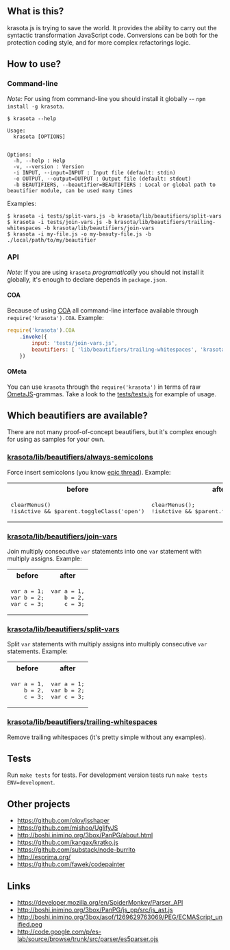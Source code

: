 ## What is this?

krasota.js is trying to save the world.
It provides the ability to carry out the syntactic transformation JavaScript code.
Conversions can be both for the protection coding style, and for more complex refactorings logic.

## How to use?

### Command-line

*Note:* For using from command-line you should install it globally -- `npm install -g krasota`.

```
$ krasota --help

Usage:
  krasota [OPTIONS]


Options:
  -h, --help : Help
  -v, --version : Version
  -i INPUT, --input=INPUT : Input file (default: stdin)
  -o OUTPUT, --output=OUTPUT : Output file (default: stdout)
  -b BEAUTIFIERS, --beautifier=BEAUTIFIERS : Local or global path to beautifier module, can be used many times
```

Examples:

```
$ krasota -i tests/split-vars.js -b krasota/lib/beautifiers/split-vars
$ krasota -i tests/join-vars.js -b krasota/lib/beautifiers/trailing-whitespaces -b krasota/lib/beautifiers/join-vars
$ krasota -i my-file.js -o my-beauty-file.js -b ./local/path/to/my/beautifier
```

### API

*Note:* If you are using `krasota` _programatically_ you should not install it globally, it's enough to declare depends in `package.json`.

#### COA

Because of using [COA](https://github.com/veged/coa/) all command-line interface available through `require('krasota').COA`.
Example:

```javascript
require('krasota').COA
    .invoke({
        input: 'tests/join-vars.js',
        beautifiers: [ 'lib/beautifiers/trailing-whitespaces', 'krasota/lib/beautifiers/join-vars' ]
    })
```

#### OMeta

You can use `krasota` through the `require('krasota')` in terms of raw [OmetaJS](https://github.com/veged/ometa-js/)-grammas.
Take a look to the [tests/tests.js](tests/tests.js#L11) for example of usage.

## Which beautifiers are available?

There are not many proof-of-concept beautifiers, but it's complex enough for using as samples for your own.

### [krasota/lib/beautifiers/always-semicolons](lib/beautifiers/always-semicolons.ometajs)
Force insert semicolons (you know [epic thread](https://github.com/twitter/bootstrap/issues/3057)).
Example:
<table>
<tr><th>before</th><th>after</th></tr>
<tr>
<td>

<pre>
clearMenus()
!isActive && $parent.toggleClass('open')
</pre>

</td>
<td>

<pre>
clearMenus();
!isActive && $parent.toggleClass('open');
</pre>

</td>
</tr>
</table>


### [krasota/lib/beautifiers/join-vars](lib/beautifiers/join-vars.ometajs)
Join multiply consecutive `var` statements into one `var` statement with multiply assigns.
Example:
<table>
<tr><th>before</th><th>after</th></tr>
<tr>
<td>

<pre>
var a = 1;
var b = 2;
var c = 3;
</pre>

</td>
<td>

<pre>
var a = 1,
    b = 2,
    c = 3;
</pre>

</td>
</tr>
</table>


### [krasota/lib/beautifiers/split-vars](lib/beautifiers/split-vars.ometajs)
Split `var` statements with multiply assigns into multiply consecutive `var` statements.
Example:
<table>
<tr><th>before</th><th>after</th></tr>
<tr>
<td>

<pre>
var a = 1,
    b = 2,
    c = 3;
</pre>

</td>
<td>

<pre>
var a = 1;
var b = 2;
var c = 3;
</pre>

</td>
</tr>
</table>


### [krasota/lib/beautifiers/trailing-whitespaces](lib/beautifiers/trailing-whitespaces.ometajs)
Remove trailing whitespaces (it's pretty simple without any examples).


## Tests

Run `make tests` for tests. For development version tests run `make tests ENV=development`.

## Other projects
* https://github.com/olov/jsshaper
* https://github.com/mishoo/UglifyJS
* http://boshi.inimino.org/3box/PanPG/about.html
* https://github.com/kangax/kratko.js
* https://github.com/substack/node-burrito
* http://esprima.org/
* https://github.com/fawek/codepainter

## Links
* https://developer.mozilla.org/en/SpiderMonkey/Parser_API
* http://boshi.inimino.org/3box/PanPG/js_pp/src/js_ast.js
* http://boshi.inimino.org/3box/asof/1269629763069/PEG/ECMAScript_unified.peg
* http://code.google.com/p/es-lab/source/browse/trunk/src/parser/es5parser.ojs
